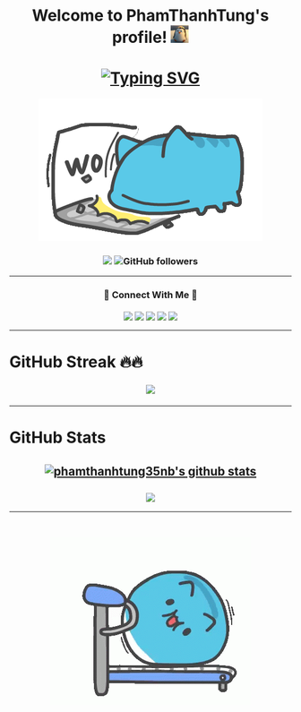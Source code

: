 <h1 align="center">
  Welcome to PhamThanhTung's profile!
  <img src="https://raw.githubusercontent.com/phamthanhtung35NB/phamthanhtung35NB/refs/heads/main/images/hello.webp" width="32">
</h1>
<h1 align="center">
  <a href="https://git.io/typing-svg"><img src="https://readme-typing-svg.herokuapp.com?font=Fira+Code&weight=500&duration=1500&pause=500&center=true&vCenter=true&multiline=true&width=435&height=120&lines=%F0%9F%91%8B+Hello+%F0%9F%91%8B;My+name+is+Ph%E1%BA%A1m+Thanh+T%C3%B9ng;I+am+20+years+old;I'm+studying+at+UET+-+VNU" alt="Typing SVG" /></a>
</h1>

<p align="center">
        <img src="https://raw.githubusercontent.com/phamthanhtung35NB/phamthanhtung35NB/refs/heads/main/images/8674905b3c57ca65503d14f79fcc3b87.gif" alt="Github Stats" />
</p>

<h3 align="center">

[![](https://komarev.com/ghpvc/?username=phamthanhtung35nb&color=green&style=flat-square&label=PROFILE+VIEWS)](https://github.com/phamthanhtung35NB)
<img alt="GitHub followers" src="https://img.shields.io/github/followers/phamthanhtung35nb">
</h3>

---

<h3 align="center">
👀 Connect With Me 👀

<a href="https://www.facebook.com/fb.phamthanhtung35nb/" target="blank"><img align="center" src="https://img.shields.io/badge/-Pham%20Thanh%20Tung-4267b2?logo=facebook&logoColor=white" /></a>
<a href="https://www.linkedin.com/in/phamthanhtung35nb/" target="blank"><img align="center" src="https://img.shields.io/badge/-Pham%20Thanh%20Tung-0077B5?logo=linkedin&logoColor=white" /></a>
<a href="https://discord.com/#7595" target="blank"><img align="center" src="https://img.shields.io/badge/-phamthanhtung35nb-436EEE?logo=discord&logoColor=white" /></a>
<a href="mailto:phamthanhtung35.nb2004@gmail.com" target="blank"><img align="center" src="https://img.shields.io/badge/-phamthanhtung35.nb2004@gmail.com-FCCC63?logo=gmail&logoColor=white" /></a>
<a href="https://www.hackerrank.com/profile/tungpham010203" target="blank"><img align="center" src="https://img.shields.io/badge/-Pham%20Thanh%20Tung-006400?logo=hackerrank&logoColor=white" /></a>
</h3>

------ ------

<h1 align="left">
GitHub Streak 🔥🔥
</h1>
<h3 align="center">

[![](https://github-readme-streak-stats.herokuapp.com/?user=phamthanhtung35nb&theme=chartreuse-dark)](https://github.com/phamthanhtung35nb?tab=repositories)
</h3>

---

<h1 align="left">
GitHub Stats ️
</h1>
<h2 align="center">
<a href="https://github.com/phamthanhtung35nb?tab=repositories"><img align="center" src="https://github-readme-stats.vercel.app/api?username=phamthanhtung35nb&show_icons=true&include_all_commits=true&count_private=true&theme=chartreuse-dark" alt="phamthanhtung35nb's github stats" /></a>
  <p></p>
</h2>
<h3 align="center">
<a href="https://github.com/phamthanhtung35nb?tab=repositories"><img align="center" src="https://github-readme-stats.vercel.app/api/top-langs/?username=phamthanhtung35nb&langs_count=10&layout=compact&theme=chartreuse-dark" /></a>
</h3>

---

<br />
<p align="center">
        <img src="https://raw.githubusercontent.com/phamthanhtung35NB/phamthanhtung35NB/refs/heads/main/images/fb28fc6d57ddac34822fd0b00c78ca2a.gif" alt="Github Stats" />
</p>

